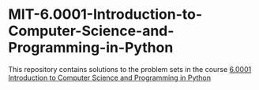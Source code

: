 # MIT-6.0001-Introduction-to-Computer-Science-and-Programming-in-Python

This repository contains solutions to the problem sets in the course [6.0001 Introduction to Computer Science and Programming in Python](https://ocw.mit.edu/courses/6-0001-introduction-to-computer-science-and-programming-in-python-fall-2016/)

